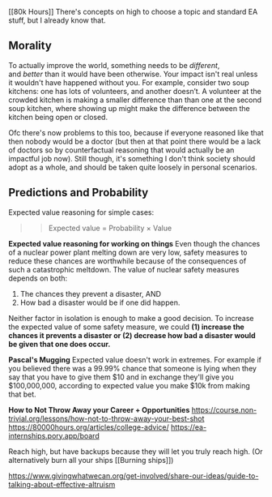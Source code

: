 [[80k Hours]]
There's concepts on high to choose a topic and standard EA stuff, but I already know that.

## Morality
To actually improve the world, something needs to be _different_, and _better_ than it would have been otherwise. Your impact isn't real unless it wouldn't have happened without you.
For example, consider two soup kitchens: one has lots of volunteers, and another doesn’t. A volunteer at the crowded kitchen is making a smaller difference than than one at the second soup kitchen, where showing up might make the difference between the kitchen being open or closed.

Ofc there's now problems to this too, because if everyone reasoned like that then nobody would be a doctor (but then at that point there would be a lack of doctors so by counterfactual reasoning that would actually be an impactful job now). Still though, it's something I don't think society should adopt as a whole, and should be taken quite loosely in personal scenarios. 

## Predictions and Probability
Expected value reasoning for simple cases: 
> > Expected value = Probability × Value

**Expected value reasoning for working on things**
Even though the chances of a nuclear power plant melting down are very low, safety measures to reduce these chances are worthwhile because of the consequences of such a catastrophic meltdown.
The value of nuclear safety measures depends on both:

1. The chances they prevent a disaster, AND
2. How bad a disaster would be if one did happen.

Neither factor in isolation is enough to make a good decision. To increase the expected value of some safety measure, we could **(1) increase the chances it prevents a disaster or (2) decrease how bad a disaster would be given that one does occur.**

**Pascal's Mugging**
Expected value doesn't work in extremes. For example if you believed there was a 99.99% chance that someone is lying when they say that you have to give them $10 and in exchange they'll give you $100,000,000, according to expected value you make $10k from making that bet.

**How to Not Throw Away your Career + Opportunities**
https://course.non-trivial.org/lessons/how-not-to-throw-away-your-best-shot
https://80000hours.org/articles/college-advice/
https://ea-internships.pory.app/board

Reach high, but have backups because they will let you truly reach high. (Or alternatively burn all your ships [[Burning ships]])

https://www.givingwhatwecan.org/get-involved/share-our-ideas/guide-to-talking-about-effective-altruism